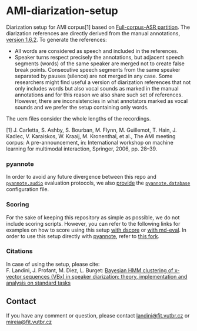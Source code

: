 # AMI-diarization-setup

Diarization setup for AMI corpus[1] based on [Full-corpus-ASR partition](http://groups.inf.ed.ac.uk/ami/corpus/datasets.shtml). The diarization references are directly derived from the manual annotations, [version 1.6.2](http://groups.inf.ed.ac.uk/ami/download/). To generate the references:
- All words are considered as speech and included in the references. 
- Speaker turns respect precisely the annotations, but adjacent speech segments (words) of the same speaker are merged not to create false break points. Consecutive speech segments from the same speaker separated by pauses (silence) are not merged in any case.
Some researchers might find useful a version of diarization references that not only includes words but also vocal sounds as marked in the manual annotations and for this reason we also share such set of references. However, there are inconsistencies in what annotators marked as vocal sounds and we prefer the setup containing only words.

The uem files consider the whole lengths of the recordings.

[1] J. Carletta, S. Ashby, S. Bourban, M. Flynn, M. Guillemot, T. Hain, J. Kadlec, V. Karaiskos, W. Kraaij, M. Kronenthal, et al., The AMI meeting corpus: A pre-announcement, in: International workshop on machine learning for multimodal interaction, Springer, 2006, pp. 28–39.

### pyannote

In order to avoid any future divergence between this repo and [`pyannote.audio`](https://www.github.com/pyannote/pyannote-audio) evaluation protocols, we also [provide](pyannote) the [`pyannote.database`](https://www.github.com/pyannote/pyannote-database) configuration file.

### Scoring
For the sake of keeping this repository as simple as possible, we do not include scoring scripts. However, you can refer to the following links for examples on how to score using this setup [with dscore](https://github.com/BUTSpeechFIT/VBx/blob/35e7954ac0042ea445dcec657130e2c3c0b94ee0/AMI_run.sh#L64) or [with md-eval](https://github.com/kaldi-asr/kaldi/blob/d136b18346bee14166b950029405314401fc4a8b/egs/ami/s5c/run.sh#L138).
In order to use this setup directly with [pyannote](https://github.com/pyannote), refer to [this fork](https://github.com/pyannote/AMI-diarization-setup).


### Citations
In case of using the setup, please cite:\
F. Landini, J. Profant, M. Diez, L. Burget: [Bayesian HMM clustering of x-vector sequences (VBx) in speaker diarization: theory, implementation and analysis on standard tasks](https://arxiv.org/abs/2012.14952)


## Contact
If you have any comment or question, please contact landini@fit.vutbr.cz or mireia@fit.vutbr.cz